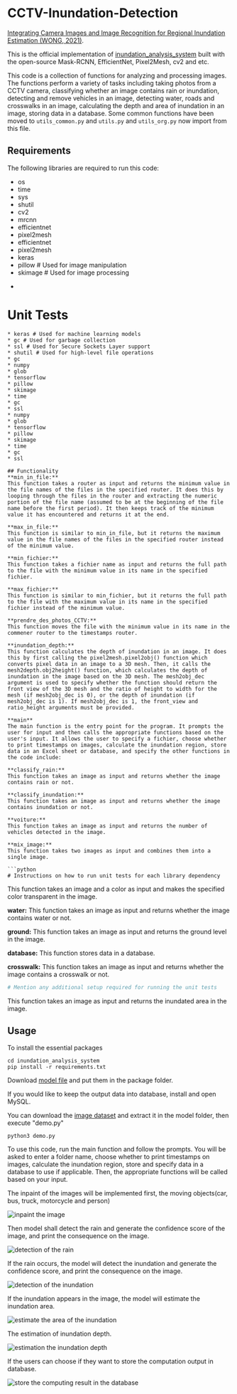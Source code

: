# CCTV-Inundation-Detection
[Integrating Camera Images and Image Recognition for Regional Inundation Estimation (WONG, 2021)](https://ndltd.ncl.edu.tw/cgi-bin/gs32/gsweb.cgi/login?o=dnclcdr&s=id=%22109NYCU5015050%22.&searchmode=basic).

This is the official  implementation of [inundation_analysis_system](https://ndltd.ncl.edu.tw/cgi-bin/gs32/gsweb.cgi/login?o=dnclcdr&s=id=%22109NYCU5015050%22.&searchmode=basic) built with the open-source Mask-RCNN, EfficientNet, Pixel2Mesh, cv2 and etc.

This code is a collection of functions for analyzing and processing images. The functions perform a variety of tasks including taking photos from a CCTV camera, classifying whether an image contains rain or inundation,  detecting and remove vehicles in an image, detecting water, roads and crosswalks in an image, calculating the depth and area of inundation in an image, storing data in a database. Some common functions have been moved to `utils_common.py` and `utils.py` and `utils_org.py` now import from this file.

## Requirements
The following libraries are required to run this code:

* os
* time
* sys
* shutil
* cv2
* mrcnn
* efficientnet
* pixel2mesh
* efficientnet
* pixel2mesh
* keras
* pillow # Used for image manipulation
* skimage # Used for image processing
* ```python
# Unit Tests

```
* keras # Used for machine learning models
* gc # Used for garbage collection
* ssl # Used for Secure Sockets Layer support
* shutil # Used for high-level file operations
* gc
* numpy
* glob
* tensorflow
* pillow
* skimage
* time
* gc
* ssl
* numpy
* glob
* tensorflow
* pillow
* skimage
* time
* gc
* ssl

## Functionality
**min_in_file:**
This function takes a router as input and returns the minimum value in the file names of the files in the specified router. It does this by looping through the files in the router and extracting the numeric portion of the file name (assumed to be at the beginning of the file name before the first period). It then keeps track of the minimum value it has encountered and returns it at the end.

**max_in_file:**
This function is similar to min_in_file, but it returns the maximum value in the file names of the files in the specified router instead of the minimum value.

**min_fichier:**
This function takes a fichier name as input and returns the full path to the file with the minimum value in its name in the specified fichier.

**max_fichier:**
This function is similar to min_fichier, but it returns the full path to the file with the maximum value in its name in the specified fichier instead of the minimum value.

**prendre_des_photos_CCTV:**
This function moves the file with the minimum value in its name in the commener router to the timestamps router.

**inundation_depth:**
This function calculates the depth of inundation in an image. It does this by first calling the pixel2mesh.pixel2obj() function which converts pixel data in an image to a 3D mesh. Then, it calls the mesh2depth.obj2height() function, which calculates the depth of inundation in the image based on the 3D mesh. The mesh2obj_dec argument is used to specify whether the function should return the front view of the 3D mesh and the ratio of height to width for the mesh (if mesh2obj_dec is 0), or the depth of inundation (if mesh2obj_dec is 1). If mesh2obj_dec is 1, the front_view and ratio_height arguments must be provided.

**main**
The main function is the entry point for the program. It prompts the user for input and then calls the appropriate functions based on the user's input. It allows the user to specify a fichier, choose whether to print timestamps on images, calculate the inundation region, store data in an Excel sheet or database, and specify the other functions in the code include:

**classify_rain:**
This function takes an image as input and returns whether the image contains rain or not.

**classify_inundation:**
This function takes an image as input and returns whether the image contains inundation or not.

**voiture:**
This function takes an image as input and returns the number of vehicles detected in the image.

**mix_image:**
This function takes two images as input and combines them into a single image.

```python
# Instructions on how to run unit tests for each library dependency

```
This function takes an image and a color as input and makes the specified color transparent in the image.

**water:**
This function takes an image as input and returns whether the image contains water or not.

**ground:**
This function takes an image as input and returns the ground level in the image.

**database:**
This function stores data in a database.

**crosswalk:**
This function takes an image as input and returns whether the image contains a crosswalk or not.

```python
# Mention any additional setup required for running the unit tests

```
This function takes an image as input and returns the inundated area in the image.

## Usage
To install the essential packages

    cd inundation_analysis_system
    pip install -r requirements.txt

Download [model file](https://drive.google.com/drive/folders/199ljdnja4-TvZ1NAO4QXsUJP2ZZuUAjw?usp=share_link) and put them in the package folder.

If you would like to keep the output data into database, install and open MySQL.

You can download the [image dataset](https://drive.google.com/file/d/1xIL2m0H6hwugPkGpMumq6OEgYrre-_0k/view?usp=share_link) and extract it in the model folder, then execute "demo.py"

    python3 demo.py

To use this code, run the main function and follow the prompts. You will be asked to enter a folder name, choose whether to print timestamps on images, calculate the inundation region, store and specify data in a database to use if applicable. Then, the appropriate functions will be called based on your input.

The inpaint of the images will be implemented first, the moving objects(car, bus, truck, motorcycle and person)

![inpaint the image](https://github.com/yihong1120/inundation_analysis_system/blob/main/packages/source/inpaint.gif)

Then model shall detect the rain and generate the confidence score of the image, and print the consequence on the image.

![detection of the rain](https://github.com/yihong1120/inundation_analysis_system/blob/main/packages/source/rain_score.gif)

If the rain occurs, the model will detect the inundation and generate the confidence score, and print the consequence on the image.

![detection of the inundation](https://github.com/yihong1120/inundation_analysis_system/blob/main/packages/source/inundation_score.gif)

If the inundation appears in the image, the model will estimate the inundation area.

![estimate the area of the inundation](https://github.com/yihong1120/inundation_analysis_system/blob/main/packages/source/inundation_area.gif)

The estimation of inundation depth.

![estimation the inundation depth](https://github.com/yihong1120/inundation_analysis_system/blob/main/packages/source/inundation_depth.gif)

If the users can choose if they want to store the computation output in database.

![store the computing result in the database](https://github.com/yihong1120/inundation_analysis_system/blob/main/packages/source/MySQL.gif)
